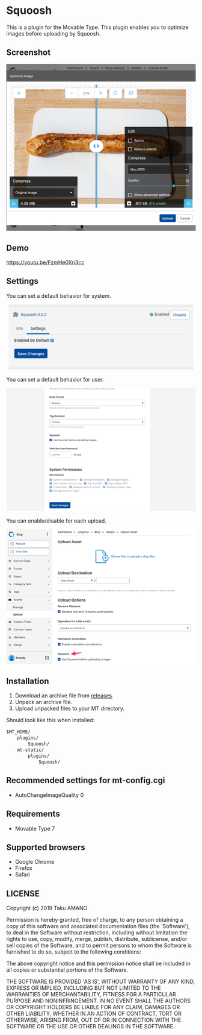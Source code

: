 # Squoosh

This is a plugin for the Movable Type.
This plugin enables you to optimize images before uploading by Squoosh.

## Screenshot

![Screenshot](https://raw.githubusercontent.com/usualoma/mt-plugin-Squoosh/master/artwork/screenshot.jpg)

## Demo

https://youtu.be/FzmHe0Xn3cc

## Settings

You can set a default behavior for system.

![Plugin settings](https://raw.githubusercontent.com/usualoma/mt-plugin-Squoosh/master/artwork/plugin-settings.png)

You can set a default behavior for user.

![User settings](https://raw.githubusercontent.com/usualoma/mt-plugin-Squoosh/master/artwork/user-settings.png)

You can enable/disable for each upload.

![Each upload](https://raw.githubusercontent.com/usualoma/mt-plugin-Squoosh/master/artwork/each-upload.png)

## Installation

1. Download an archive file from [releases](https://github.com/usualoma/mt-plugin-Squoosh/releases).
1. Unpack an archive file.
1. Upload unpacked files to your MT directory.

Should look like this when installed:

    $MT_HOME/
        plugins/
            Squoosh/
        mt-static/
            plugins/
                Squoosh/

## Recommended settings for mt-config.cgi

* AutoChangeImageQuality 0

## Requirements

* Movable Type 7

## Supported browsers

* Google Chrome
* Firefox
* Safari

## LICENSE

Copyright (c) 2019 Taku AMANO

Permission is hereby granted, free of charge, to any person obtaining
a copy of this software and associated documentation files (the
'Software'), to deal in the Software without restriction, including
without limitation the rights to use, copy, modify, merge, publish,
distribute, sublicense, and/or sell copies of the Software, and to
permit persons to whom the Software is furnished to do so, subject to
the following conditions:

The above copyright notice and this permission notice shall be
included in all copies or substantial portions of the Software.

THE SOFTWARE IS PROVIDED 'AS IS', WITHOUT WARRANTY OF ANY KIND,
EXPRESS OR IMPLIED, INCLUDING BUT NOT LIMITED TO THE WARRANTIES OF
MERCHANTABILITY, FITNESS FOR A PARTICULAR PURPOSE AND NONINFRINGEMENT.
IN NO EVENT SHALL THE AUTHORS OR COPYRIGHT HOLDERS BE LIABLE FOR ANY
CLAIM, DAMAGES OR OTHER LIABILITY, WHETHER IN AN ACTION OF CONTRACT,
TORT OR OTHERWISE, ARISING FROM, OUT OF OR IN CONNECTION WITH THE
SOFTWARE OR THE USE OR OTHER DEALINGS IN THE SOFTWARE.
